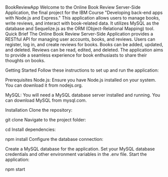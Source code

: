 BookReviewApp
Welcome to the Online Book Review Server-Side Application, the final project for the IBM Course "Developing back-end apps with Node.js and Express." This application allows users to manage books, write reviews, and interact with book-related data. It utilizes MySQL as the database and Sequelize.js as the ORM (Object-Relational Mapping) tool.
Quick Brief
The Online Book Review Server-Side Application provides a RESTful API for managing user accounts, books, and reviews. Users can register, log in, and create reviews for books. Books can be added, updated, and deleted. Reviews can be read, edited, and deleted. The application aims to provide a seamless experience for book enthusiasts to share their thoughts on books.

Getting Started
Follow these instructions to set up and run the application:

Prerequisites
Node.js: Ensure you have Node.js installed on your system. You can download it from nodejs.org.

MySQL: You will need a MySQL database server installed and running. You can download MySQL from mysql.com.

Installation
Clone the repository:

git clone <repository-url>
Navigate to the project folder:

cd <project-folder>
Install dependencies:

npm install
Configure the database connection:

Create a MySQL database for the application.
Set your MySQL database credentials and other environment variables in the .env file.
Start the application:

npm start
